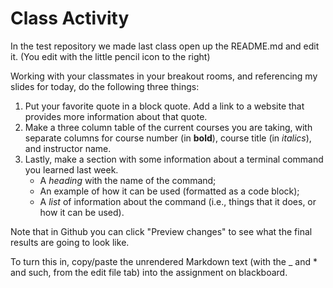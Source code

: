 # Class Activity
 
In the test repository we made last class open up the README.md and edit it. (You edit with the little pencil icon to the right) 

Working with your classmates in your breakout rooms, and referencing my slides for today, do the following three things:

1. Put your favorite quote in a block quote. Add a link to a website that provides more information about that quote. 
2. Make a three column table of the current courses you are taking, with separate columns for course number (in __bold__), course title (in _italics_), and instructor name.
3. Lastly, make a section with some information about a terminal command you learned last week.
     + A _heading_ with the name of the command;
     + An example of how it can be used (formatted as a code block);
     + A _list_ of information about the command (i.e., things that it does, or how it can be used).
     
Note that in Github you can click "Preview changes" to see what the final results are going to look like. 
     
To turn this in, copy/paste the unrendered Markdown text (with the _ and * and such, from the edit file tab) into the assignment on blackboard.     
